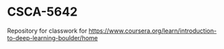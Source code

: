 # CSCA-5642
Repository for classwork for https://www.coursera.org/learn/introduction-to-deep-learning-boulder/home
